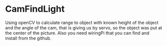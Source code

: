 # CamFindLight

Using openCV to calculate range to object with known height of the object and the angle of the cam, that is giving us by servo, so the object was put at the center of the picture.
Also you need wiringPi that you can find and install from the github.